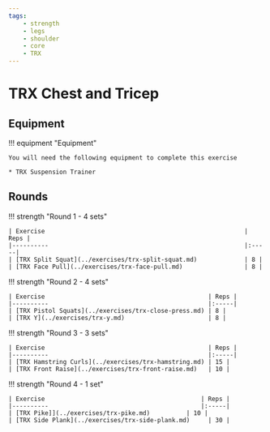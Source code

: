 ```yaml
---
tags:
    - strength
    - legs
    - shoulder
    - core
    - TRX
---
```


# TRX Chest and Tricep

## Equipment

!!! equipment "Equipment"

    You will need the following equipment to complete this exercise
    
    * TRX Suspension Trainer

## Rounds

!!! strength "Round 1 - 4 sets"

    | Exercise                                                       | Reps |
    |----------                                                      |:-----|
    | [TRX Split Squat](../exercises/trx-split-squat.md)             | 8 |
    | [TRX Face Pull](../exercises/trx-face-pull.md)                 | 8 |

!!! strength "Round 2 - 4 sets"

    | Exercise                                             | Reps |
    |----------                                            |:-----|
    | [TRX Pistol Squats](../exercises/trx-close-press.md) | 8 |
    | [TRX Y](../exercises/trx-y.md)                       | 8 |

!!! strength "Round 3 - 3 sets"

    | Exercise                                             | Reps |
    |----------                                            |:-----|
    | [TRX Hamstring Curls](../exercises/trx-hamstring.md) | 15 |
    | [TRX Front Raise](../exercises/trx-front-raise.md)   | 10 |

!!! strength "Round 4 - 1 set"

    | Exercise                                           | Reps |
    |----------                                          |:-----|
    | [TRX Pike]](../exercises/trx-pike.md)          | 10 |
    | [TRX Side Plank](../exercises/trx-side-plank.md)     | 30 |
